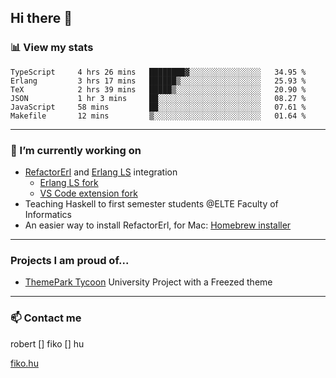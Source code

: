 ## Hi there 👋

### 📊 View my stats

<!--START_SECTION:waka-->

```text
TypeScript     4 hrs 26 mins   ████████▓░░░░░░░░░░░░░░░░   34.95 %
Erlang         3 hrs 17 mins   ██████▒░░░░░░░░░░░░░░░░░░   25.93 %
TeX            2 hrs 39 mins   █████▒░░░░░░░░░░░░░░░░░░░   20.90 %
JSON           1 hr 3 mins     ██░░░░░░░░░░░░░░░░░░░░░░░   08.27 %
JavaScript     58 mins         ██░░░░░░░░░░░░░░░░░░░░░░░   07.61 %
Makefile       12 mins         ▒░░░░░░░░░░░░░░░░░░░░░░░░   01.64 %
```

<!--END_SECTION:waka-->


---

### 🔭 I’m currently working on
- [RefactorErl](https://plc.inf.elte.hu/erlang/) and [Erlang LS](https://erlang-ls.github.io) integration 
  - [Erlang LS fork](https://github.com/robertfiko/erlang_ls)
  - [VS Code extension fork](https://github.com/robertfiko/vscode)
- Teaching Haskell to first semester students @ELTE Faculty of Informatics
- An easier way to install RefactorErl, for Mac: [Homebrew installer](https://github.com/robertfiko/homebrew-referl-installer)

---
### Projects I am proud of...
- [ThemePark Tycoon](https://szofttech.inf.elte.hu/szofttech/public/csip-42) University Project with a Freezed theme
---


### 📫 Contact me
robert [] fiko [] hu

[fiko.hu](https://fiko.hu)


<!--
**robertfiko/robertfiko** is a ✨ _special_ ✨ repository because its `README.md` (this file) appears on your GitHub profile.

Here are some ideas to get you started:

- 🔭 I’m currently working on ...
- 🌱 I’m currently learning ...
- 👯 I’m looking to collaborate on ...
- 🤔 I’m looking for help with ...
- 💬 Ask me about ...
- 📫 How to reach me: ...
- 😄 Pronouns: ...
- ⚡ Fun fact: ...
-->
